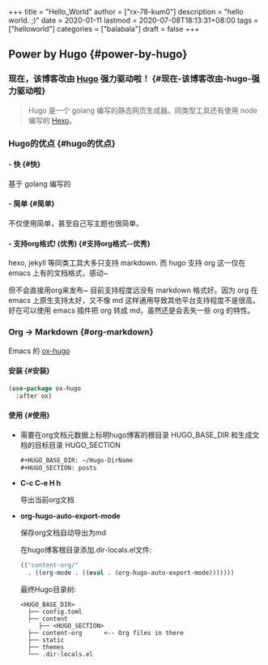 +++
title = "Hello_World"
author = ["rx-78-kum0"]
description = "hello world. ;)"
date = 2020-01-11
lastmod = 2020-07-08T18:13:31+08:00
tags = ["helloworld"]
categories = ["balabala"]
draft = false
+++

## Power by Hugo {#power-by-hugo}


### **现在，该博客改由 [Hugo](https://gohugo.io/) 强力驱动啦！** {#现在-该博客改由-hugo-强力驱动啦}

> Hugo 是一个 golang 编写的静态网页生成器。同类型工具还有使用 node 编写的 [Hexo](https://hexo.io/)。


### Hugo的优点 {#hugo的优点}


#### - 快 {#快}

基于 golang 编写的


#### - 简单 {#简单}

不仅使用简单，甚至自己写主题也很简单。


#### - 支持org格式! (优秀) {#支持org格式--优秀}

hexo, jekyll 等同类工具大多只支持 markdown. 而 hugo 支持 org 这一仅在 emacs 上有的文档格式，感动~

<div class="EXPLAIN">
  <div></div>

但不会直接用org来发布~ 目前支持程度远没有 markdown 格式好。因为 org 在 emacs 上原生支持太好，又不像 md 这样通用导致其他平台支持程度不是很高。好在可以使用 emacs 插件把 org 转成 md，虽然还是会丢失一些 org 的特性。

</div>


### Org -> Markdown {#org-markdown}

Emacs 的 [ox-hugo](https://ox-hugo.scripter.co/)


#### 安装 {#安装}

```lisp
(use-package ox-hugo
  :after ox)
```


#### 使用 {#使用}

<!--list-separator-->

-  需要在org文档元数据上标明hugo博客的根目录 HUGO\_BASE\_DIR 和生成文档的目标目录 HUGO\_SECTION

    ```org
    #+HUGO_BASE_DIR: ~/Hugo-DirName
    #+HUGO_SECTION: posts
    ```

<!--list-separator-->

-  **C-c C-e H h**

    导出当前org文档

<!--list-separator-->

-  **org-hugo-auto-export-mode**

    保存org文档自动导出为md

    在hugo博客根目录添加.dir-locals.el文件:

    ```lisp
    (("content-org/"
      . ((org-mode . ((eval . (org-hugo-auto-export-mode)))))))
    ```

    最终Hugo目录树:

    ```nil
    <HUGO_BASE_DIR>
      ├── config.toml
      ├── content
         ├── <HUGO_SECTION>
      ├── content-org      <-- Org files in there
      ├── static
      ├── themes
      └── .dir-locals.el
    ```
